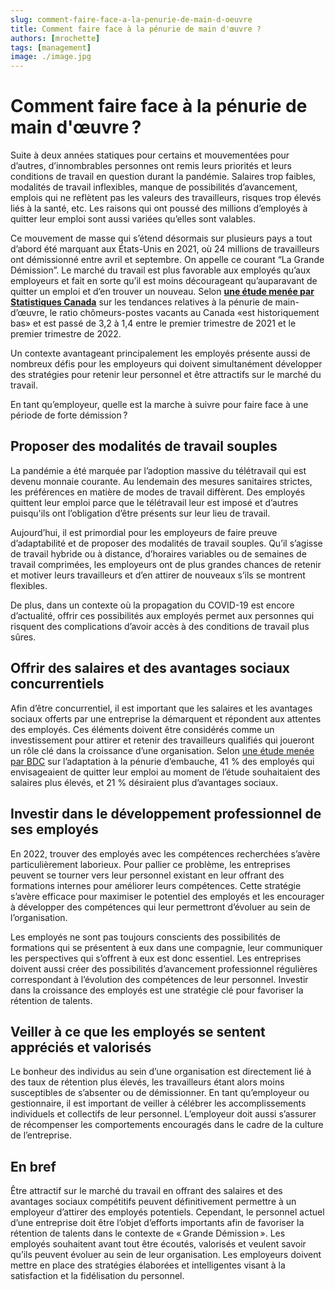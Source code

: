 ```yaml
---
slug: comment-faire-face-a-la-penurie-de-main-d-oeuvre
title: Comment faire face à la pénurie de main d'œuvre ?
authors: [mrochette]
tags: [management]
image: ./image.jpg
---
```


# Comment faire face à la pénurie de main d'œuvre ?
Suite à deux années statiques pour certains et mouvementées pour d’autres, d’innombrables personnes ont remis leurs priorités et leurs conditions de travail en question durant la pandémie. Salaires trop faibles, modalités de travail inflexibles, manque de possibilités d’avancement, emplois qui ne reflètent pas les valeurs des travailleurs, risques trop élevés liés à la santé, etc. Les raisons qui ont poussé des millions d’employés à quitter leur emploi sont aussi variées qu’elles sont valables.

<!--truncate-->

Ce mouvement de masse qui s’étend désormais sur plusieurs pays a tout d’abord été marquant aux États-Unis en 2021, où 24 millions de travailleurs ont démissionné entre avril et septembre. On appelle ce courant “La Grande Démission”. Le marché du travail est plus favorable aux employés qu’aux employeurs et fait en sorte qu’il est moins décourageant qu’auparavant de quitter un emploi et d’en trouver un nouveau. Selon [**une étude menée par Statistiques Canada**](https://www.statcan.gc.ca/fr/sujets-debut/travail_/tendances-penurie-main-oeuvre-canada) sur les tendances relatives à la pénurie de main-d’œuvre, le ratio chômeurs-postes vacants au Canada «est historiquement bas» et est passé de 3,2 à 1,4 entre le premier trimestre de 2021 et le premier trimestre de 2022.

Un contexte avantageant principalement les employés présente aussi de nombreux défis pour les employeurs qui doivent simultanément développer des stratégies pour retenir leur personnel et être attractifs sur le marché du travail.

En tant qu’employeur, quelle est la marche à suivre pour faire face à une période de forte démission ?

## Proposer des modalités de travail souples
La pandémie a été marquée par l’adoption massive du télétravail qui est devenu monnaie courante. Au lendemain des mesures sanitaires strictes, les préférences en matière de modes de travail diffèrent. Des employés quittent leur emploi parce que le télétravail leur est imposé et d’autres puisqu'ils ont l’obligation d’être présents sur leur lieu de travail.

Aujourd’hui, il est primordial pour les employeurs de faire preuve d’adaptabilité et de proposer des modalités de travail souples. Qu’il s’agisse de travail hybride ou à distance, d’horaires variables ou de semaines de travail comprimées, les employeurs ont de plus grandes chances de retenir et motiver leurs travailleurs et d’en attirer de nouveaux s’ils se montrent flexibles.

De plus, dans un contexte où la propagation du COVID-19 est encore d’actualité, offrir ces possibilités aux employés permet aux personnes qui risquent des complications d’avoir accès à des conditions de travail plus sûres.

## Offrir des salaires et des avantages sociaux concurrentiels
Afin d’être concurrentiel, il est important que les salaires et les avantages sociaux offerts par une entreprise la démarquent et répondent aux attentes des employés. Ces éléments doivent être considérés comme un investissement pour attirer et retenir des travailleurs qualifiés qui joueront un rôle clé dans la croissance d’une organisation. Selon [une étude menée par BDC](https://www.bdc.ca/fr/a-propos/analyses-recherche/penurie-main-doeuvre) sur l’adaptation à la pénurie d’embauche, 41 % des employés qui envisageaient de quitter leur emploi au moment de l’étude souhaitaient des salaires plus élevés, et 21 % désiraient plus d’avantages sociaux.

## Investir dans le développement professionnel de ses employés
En 2022, trouver des employés avec les compétences recherchées s’avère particulièrement laborieux. Pour pallier ce problème, les entreprises peuvent se tourner vers leur personnel existant en leur offrant des formations internes pour améliorer leurs compétences. Cette stratégie s’avère efficace pour maximiser le potentiel des employés et les encourager à développer des compétences qui leur permettront d’évoluer au sein de l’organisation.

Les employés ne sont pas toujours conscients des possibilités de formations qui se présentent à eux dans une compagnie, leur communiquer les perspectives qui s’offrent à eux est donc essentiel. Les entreprises doivent aussi créer des possibilités d’avancement professionnel régulières correspondant à l’évolution des compétences de leur personnel. Investir dans la croissance des employés est une stratégie clé pour favoriser la rétention de talents.

## Veiller à ce que les employés se sentent appréciés et valorisés
Le bonheur des individus au sein d’une organisation est directement lié à des taux de rétention plus élevés, les travailleurs étant alors moins susceptibles de s’absenter ou de démissionner. En tant qu’employeur ou gestionnaire, il est important de veiller à célébrer les accomplissements individuels et collectifs de leur personnel. L’employeur doit aussi s’assurer de récompenser les comportements encouragés dans le cadre de la culture de l’entreprise.

## En bref
Être attractif sur le marché du travail en offrant des salaires et des avantages sociaux compétitifs peuvent définitivement permettre à un employeur d’attirer des employés potentiels. Cependant, le personnel actuel d’une entreprise doit être l’objet d’efforts importants afin de favoriser la rétention de talents dans le contexte de « Grande Démission ». Les employés souhaitent avant tout être écoutés, valorisés et veulent savoir qu’ils peuvent évoluer au sein de leur organisation. Les employeurs doivent mettre en place des stratégies élaborées et intelligentes visant à la satisfaction et la fidélisation du personnel. 

